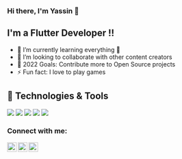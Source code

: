 ### Hi there, I'm Yassin  👋 


## I'm a Flutter Developer !!


- 🌱 I’m currently learning everything 🤣
- 👯 I’m looking to collaborate with other content creators
- 🥅 2022 Goals: Contribute more to Open Source projects
- ⚡ Fun fact: I love to play games



## 🔧 Technologies & Tools

![](https://img.shields.io/badge/Editor-VS_Code-informational?style=flat&logo=visual-studio-code&logoColor=white&color=6aa6f8)
![](https://img.shields.io/badge/Code-Dart-green)
![](https://img.shields.io/badge/Code-C%2B%2B-yellowgreen)
![](https://img.shields.io/badge/Code-Java-red)
![](https://img.shields.io/badge/Tools-Git-blue)


### Connect with me:

[<img align="left" alt="Yassin522 | LinkedIn" width="22px" src="https://cdn.jsdelivr.net/npm/simple-icons@v3/icons/linkedin.svg" />][linkedin]
[<img align="left" alt="Yassin522 | Instagram" width="22px" src="https://cdn.jsdelivr.net/npm/simple-icons@v3/icons/instagram.svg" />][instagram]
[<img align="left" alt="Yassin522 | Behance" width="22px" src="https://cdn.jsdelivr.net/npm/simple-icons@v3/icons/behance.svg" />][instagram]



[instagram]: https://www.instagram.com/yaseen_almahdi5/
[linkedin]: https://www.linkedin.com/in/yassin-abdulmahdi-273561210/
[behance]: https://www.behance.net/yassinabdelmahdi
